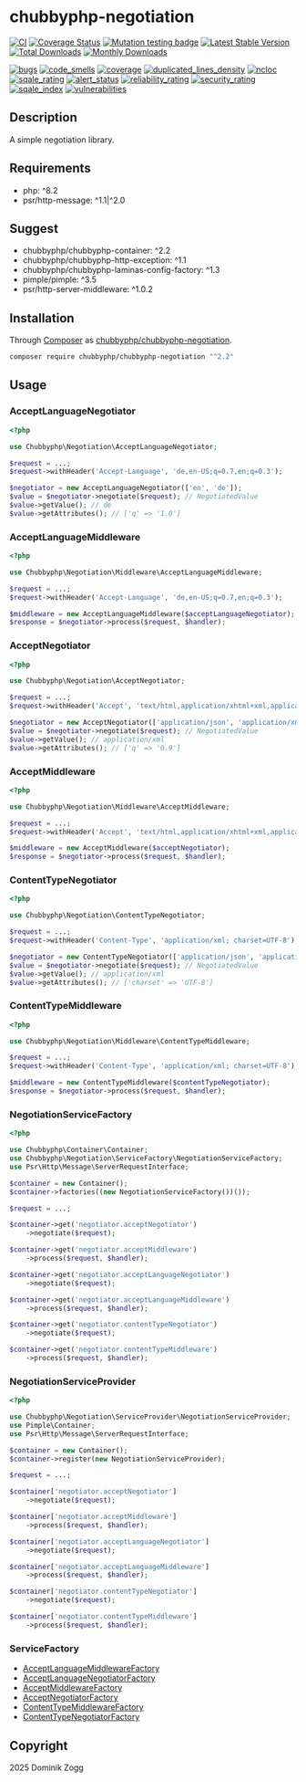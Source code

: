 # chubbyphp-negotiation

[![CI](https://github.com/chubbyphp/chubbyphp-negotiation/actions/workflows/ci.yml/badge.svg)](https://github.com/chubbyphp/chubbyphp-negotiation/actions/workflows/ci.yml)
[![Coverage Status](https://coveralls.io/repos/github/chubbyphp/chubbyphp-negotiation/badge.svg?branch=master)](https://coveralls.io/github/chubbyphp/chubbyphp-negotiation?branch=master)
[![Mutation testing badge](https://img.shields.io/endpoint?style=flat&url=https%3A%2F%2Fbadge-api.stryker-mutator.io%2Fgithub.com%2Fchubbyphp%2Fchubbyphp-negotiation%2Fmaster)](https://dashboard.stryker-mutator.io/reports/github.com/chubbyphp/chubbyphp-negotiation/master)
[![Latest Stable Version](https://poser.pugx.org/chubbyphp/chubbyphp-negotiation/v)](https://packagist.org/packages/chubbyphp/chubbyphp-negotiation)
[![Total Downloads](https://poser.pugx.org/chubbyphp/chubbyphp-negotiation/downloads)](https://packagist.org/packages/chubbyphp/chubbyphp-negotiation)
[![Monthly Downloads](https://poser.pugx.org/chubbyphp/chubbyphp-negotiation/d/monthly)](https://packagist.org/packages/chubbyphp/chubbyphp-negotiation)

[![bugs](https://sonarcloud.io/api/project_badges/measure?project=chubbyphp_chubbyphp-negotiation&metric=bugs)](https://sonarcloud.io/dashboard?id=chubbyphp_chubbyphp-negotiation)
[![code_smells](https://sonarcloud.io/api/project_badges/measure?project=chubbyphp_chubbyphp-negotiation&metric=code_smells)](https://sonarcloud.io/dashboard?id=chubbyphp_chubbyphp-negotiation)
[![coverage](https://sonarcloud.io/api/project_badges/measure?project=chubbyphp_chubbyphp-negotiation&metric=coverage)](https://sonarcloud.io/dashboard?id=chubbyphp_chubbyphp-negotiation)
[![duplicated_lines_density](https://sonarcloud.io/api/project_badges/measure?project=chubbyphp_chubbyphp-negotiation&metric=duplicated_lines_density)](https://sonarcloud.io/dashboard?id=chubbyphp_chubbyphp-negotiation)
[![ncloc](https://sonarcloud.io/api/project_badges/measure?project=chubbyphp_chubbyphp-negotiation&metric=ncloc)](https://sonarcloud.io/dashboard?id=chubbyphp_chubbyphp-negotiation)
[![sqale_rating](https://sonarcloud.io/api/project_badges/measure?project=chubbyphp_chubbyphp-negotiation&metric=sqale_rating)](https://sonarcloud.io/dashboard?id=chubbyphp_chubbyphp-negotiation)
[![alert_status](https://sonarcloud.io/api/project_badges/measure?project=chubbyphp_chubbyphp-negotiation&metric=alert_status)](https://sonarcloud.io/dashboard?id=chubbyphp_chubbyphp-negotiation)
[![reliability_rating](https://sonarcloud.io/api/project_badges/measure?project=chubbyphp_chubbyphp-negotiation&metric=reliability_rating)](https://sonarcloud.io/dashboard?id=chubbyphp_chubbyphp-negotiation)
[![security_rating](https://sonarcloud.io/api/project_badges/measure?project=chubbyphp_chubbyphp-negotiation&metric=security_rating)](https://sonarcloud.io/dashboard?id=chubbyphp_chubbyphp-negotiation)
[![sqale_index](https://sonarcloud.io/api/project_badges/measure?project=chubbyphp_chubbyphp-negotiation&metric=sqale_index)](https://sonarcloud.io/dashboard?id=chubbyphp_chubbyphp-negotiation)
[![vulnerabilities](https://sonarcloud.io/api/project_badges/measure?project=chubbyphp_chubbyphp-negotiation&metric=vulnerabilities)](https://sonarcloud.io/dashboard?id=chubbyphp_chubbyphp-negotiation)


## Description

A simple negotiation library.

## Requirements

 * php: ^8.2
 * psr/http-message: ^1.1|^2.0

## Suggest

 * chubbyphp/chubbyphp-container: ^2.2
 * chubbyphp/chubbyphp-http-exception: ^1.1
 * chubbyphp/chubbyphp-laminas-config-factory: ^1.3
 * pimple/pimple: ^3.5
 * psr/http-server-middleware: ^1.0.2

## Installation

Through [Composer](http://getcomposer.org) as [chubbyphp/chubbyphp-negotiation][1].

```sh
composer require chubbyphp/chubbyphp-negotiation "^2.2"
```

## Usage

### AcceptLanguageNegotiator

```php
<?php

use Chubbyphp\Negotiation\AcceptLanguageNegotiator;

$request = ...;
$request->withHeader('Accept-Language', 'de,en-US;q=0.7,en;q=0.3');

$negotiator = new AcceptLanguageNegotiator(['en', 'de']);
$value = $negotiator->negotiate($request); // NegotiatedValue
$value->getValue(); // de
$value->getAttributes(); // ['q' => '1.0']
```

### AcceptLanguageMiddleware

```php
<?php

use Chubbyphp\Negotiation\Middleware\AcceptLanguageMiddleware;

$request = ...;
$request->withHeader('Accept-Language', 'de,en-US;q=0.7,en;q=0.3');

$middleware = new AcceptLanguageMiddleware($acceptLanguageNegotiator);
$response = $negotiator->process($request, $handler);
```

### AcceptNegotiator

```php
<?php

use Chubbyphp\Negotiation\AcceptNegotiator;

$request = ...;
$request->withHeader('Accept', 'text/html,application/xhtml+xml,application/xml;q=0.9,*/*;q =0.8');

$negotiator = new AcceptNegotiator(['application/json', 'application/xml', 'application/x-yaml']);
$value = $negotiator->negotiate($request); // NegotiatedValue
$value->getValue(); // application/xml
$value->getAttributes(); // ['q' => '0.9']
```

### AcceptMiddleware

```php
<?php

use Chubbyphp\Negotiation\Middleware\AcceptMiddleware;

$request = ...;
$request->withHeader('Accept', 'text/html,application/xhtml+xml,application/xml;q=0.9,*/*;q =0.8');

$middleware = new AcceptMiddleware($acceptNegotiator);
$response = $negotiator->process($request, $handler);
```

### ContentTypeNegotiator

```php
<?php

use Chubbyphp\Negotiation\ContentTypeNegotiator;

$request = ...;
$request->withHeader('Content-Type', 'application/xml; charset=UTF-8');

$negotiator = new ContentTypeNegotiator(['application/json', 'application/xml', 'application/x-yaml']);
$value = $negotiator->negotiate($request); // NegotiatedValue
$value->getValue(); // application/xml
$value->getAttributes(); // ['charset' => 'UTF-8']
```

### ContentTypeMiddleware

```php
<?php

use Chubbyphp\Negotiation\Middleware\ContentTypeMiddleware;

$request = ...;
$request->withHeader('Content-Type', 'application/xml; charset=UTF-8');

$middleware = new ContentTypeMiddleware($contentTypeNegotiator);
$response = $negotiator->process($request, $handler);
```

### NegotiationServiceFactory

```php
<?php

use Chubbyphp\Container\Container;
use Chubbyphp\Negotiation\ServiceFactory\NegotiationServiceFactory;
use Psr\Http\Message\ServerRequestInterface;

$container = new Container();
$container->factories((new NegotiationServiceFactory())());

$request = ...;

$container->get('negotiator.acceptNegotiator')
    ->negotiate($request);

$container->get('negotiator.acceptMiddleware')
    ->process($request, $handler);

$container->get('negotiator.acceptLanguageNegotiator')
    ->negotiate($request);

$container->get('negotiator.acceptLanguageMiddleware')
    ->process($request, $handler);

$container->get('negotiator.contentTypeNegotiator')
    ->negotiate($request);

$container->get('negotiator.contentTypeMiddleware')
    ->process($request, $handler);
```

### NegotiationServiceProvider

```php
<?php

use Chubbyphp\Negotiation\ServiceProvider\NegotiationServiceProvider;
use Pimple\Container;
use Psr\Http\Message\ServerRequestInterface;

$container = new Container();
$container->register(new NegotiationServiceProvider);

$request = ...;

$container['negotiator.acceptNegotiator']
    ->negotiate($request);

$container['negotiator.acceptMiddleware']
    ->process($request, $handler);

$container['negotiator.acceptLanguageNegotiator']
    ->negotiate($request);

$container['negotiator.acceptLanguageMiddleware']
    ->process($request, $handler);

$container['negotiator.contentTypeNegotiator']
    ->negotiate($request);

$container['negotiator.contentTypeMiddleware']
    ->process($request, $handler);
```

### ServiceFactory

 * [AcceptLanguageMiddlewareFactory][2]
 * [AcceptLanguageNegotiatorFactory][3]
 * [AcceptMiddlewareFactory][4]
 * [AcceptNegotiatorFactory][5]
 * [ContentTypeMiddlewareFactory][6]
 * [ContentTypeNegotiatorFactory][7]

## Copyright

2025 Dominik Zogg

[1]: https://packagist.org/packages/chubbyphp/chubbyphp-negotiation

[2]: doc/ServiceFactory/AcceptLanguageMiddlewareFactory.md
[3]: doc/ServiceFactory/AcceptLanguageNegotiatorFactory.md
[4]: doc/ServiceFactory/AcceptMiddlewareFactory.md
[5]: doc/ServiceFactory/AcceptNegotiatorFactory.md
[6]: doc/ServiceFactory/ContentTypeMiddlewareFactory.md
[7]: doc/ServiceFactory/ContentTypeNegotiatorFactory.md
